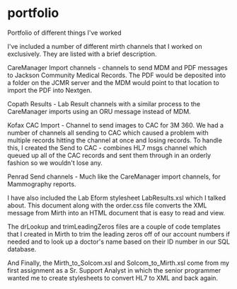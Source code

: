 # portfolio
Portfolio of different things I've worked

I've included a number of different mirth channels that I worked on exclusively.  They are listed with a brief description.

CareManager Import channels - channels to send MDM and PDF messages to Jackson Community Medical Records.  The PDF would be deposited into     a folder on the JCMR server and the MDM would point to that location to import the PDF into Nextgen.

Copath Results - Lab Result channels with a similar process to the CareManager imports using an ORU message instead of MDM.

Kofax CAC Import - Channel to send images to CAC for 3M 360.  We had a number of channels all sending to CAC which caused a problem with       multiple records hitting the channel at once and losing records.  To handle this, I created the Send to CAC - combines HL7 msgs           channel which queued up all of the CAC records and sent them through in an orderly fashion so we wouldn't lose any.

Penrad Send channels - Much like the CareManager import channels, for Mammography reports.

I have also included the Lab Eform stylesheet LabResults.xsl which I talked about.  This document along with the order.css file converts       the XML message from Mirth into an HTML document that is easy to read and view.

The drLookup and trimLeadingZeros files are a couple of code templates that I created in Mirth to trim the leading zeros off of our           account numbers if needed and to look up a doctor's name based on their ID number in our SQL database.

And Finally, the Mirth_to_Solcom.xsl and Solcom_to_Mirth.xsl come from my first assignment as a Sr. Support Analyst in which the senior       programmer wanted me to create stylesheets to convert HL7 to XML and back again.
